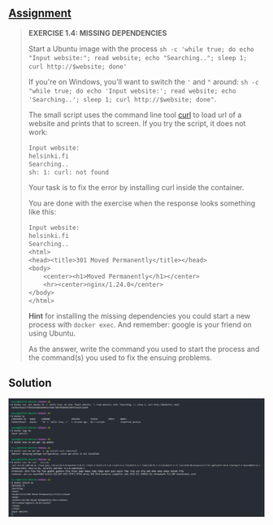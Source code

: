 ## [Assignment](https://courses.mooc.fi/org/uh-cs/courses/devops-with-docker/chapter-2/running-and-stopping-containers#33cdf131-c5f8-4b22-85ef-7ba47e0f1bdc)

> **EXERCISE 1.4: MISSING DEPENDENCIES**
> 
> Start a Ubuntu image with the process `sh -c 'while true; do echo "Input website:"; read website; echo "Searching.."; sleep 1; curl http://$website; done'`
> 
> If you're on Windows, you'll want to switch the `'` and `"` around: `sh -c "while true; do echo 'Input website:'; read website; echo 'Searching..'; sleep 1; curl http://$website; done"`.
> 
> The small script uses the command line tool [curl](https://curl.se/) to load url of a website and prints that to screen. If you try the script, it does not work:
>
>     Input website:
>     helsinki.fi
>     Searching..
>     sh: 1: curl: not found
>
> Your task is to fix the error by installing curl inside the container.
> 
> You are done with the exercise when the response looks something like this:
> 
>     Input website:
>     helsinki.fi
>     Searching..
>     <html>
>     <head><title>301 Moved Permanently</title></head>
>     <body>
>         <center><h1>Moved Permanently</h1></center>
>         <hr><center>nginx/1.24.0</center>
>     </body>
>     </html>
> 
> **Hint** for installing the missing dependencies you could start a new process with `docker exec`. And remember: google is your friend on using Ubuntu.
> 
> As the answer, write the command you used to start the process and the command(s) you used to fix the ensuing problems.


## Solution

![Solution to Exercise 1.4](https://raw.githubusercontent.com/VikSil/DevOps_with_Docker/refs/heads/trunk/Part1/Exercise_1.4/Exercise_1.4.png)